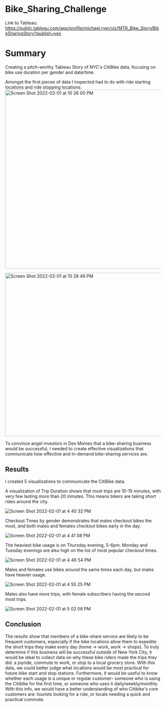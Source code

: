 # Bike_Sharing_Challenge
Link to Tableau: https://public.tableau.com/app/profile/michael.ryer/viz/MTR_Bike_Story/BikeSharingStory?publish=yes
# Summary
Creating a pitch-worthy Tableau Story of NYC's CitiBike data, focusing on bike use duration per gender and date/time. 

Amongst the first pieces of data I inspected had to do with ride starting locations and ride stopping locations: 
<img width="578" alt="Screen Shot 2022-02-01 at 10 26 00 PM" src="https://user-images.githubusercontent.com/89936913/152104717-f8d53488-1b97-4edd-aa1b-aa014acb656c.png">

<img width="529" alt="Screen Shot 2022-02-01 at 10 28 46 PM" src="https://user-images.githubusercontent.com/89936913/152104986-0a07717c-93ed-4bd4-b628-abdef38eb83a.png">

To convince angel investors in Des Moines that a bike-sharing business would be successful, I needed to create effective visualizations that communicate how effective and in-demand bike-sharing services are. 

## Results
I created 5 visualizations to communicate the CitiBike data. 

A visualization of Trip Duration shows that most trips are 10-15 minutes, with very few lasting more than 20 minutes. This means bikers are taking short rides around the city. 

![Screen Shot 2022-02-01 at 4 40 32 PM](https://user-images.githubusercontent.com/89936913/152074848-cb354821-c512-49ca-844e-e40c71a5075d.png)

Checkout Times by gender demonstrates that males checkout bikes the most, and both males and females checkout bikes early in the day. 

![Screen Shot 2022-02-01 at 4 41 08 PM](https://user-images.githubusercontent.com/89936913/152074898-40395a0d-ccb1-43c2-a314-938492e2114a.png)

The heaviest bike usage is on Thursday evening, 5-6pm. Monday and Tuesday evenings are also high on the list of most popular checkout times. 

![Screen Shot 2022-02-01 at 4 46 54 PM](https://user-images.githubusercontent.com/89936913/152075423-00fc1fcc-3868-41a6-9937-56e76607a8d9.png)

Males and females use bikes around the same times each day, but males have heavier usage. 

![Screen Shot 2022-02-01 at 4 55 25 PM](https://user-images.githubusercontent.com/89936913/152076244-c1fdbbfe-5167-45e8-a6af-2a2eb96c575a.png)

Males also have more trips, with female subscribers having the second most trips. 

![Screen Shot 2022-02-01 at 5 02 08 PM](https://user-images.githubusercontent.com/89936913/152076860-6ccad6e4-ddf2-49b3-8045-e7750f468cbd.png)

## Conclusion
The results show that members of a bike-share service are likely to be frequent customers, especially if the bike locations allow them to expedite the short trips they make every day (home -> work, work -> shops). 
To truly determine if this business will be successful outside of New York City, it would be ideal to collect data on why these bike riders made the trips they did: a joyride, commute to work, or stop to a local grocery store. With this data, we could better judge what locations would be most practical for future bike start and stop stations. 
Furthermore, it would be useful to know whether each usage is a unique or regular customer- someone who is using the Citibike for the first time, or someone who uses it daily/weekly/monthly. With this info, we would have a better understanding of who Citibike's core customers are: tourists looking for a ride, or locals needing a quick and practical commute. 
